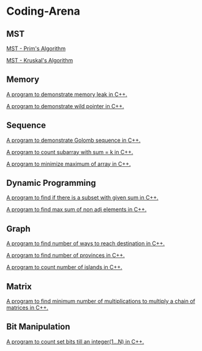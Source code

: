 # Coding-Arena

## MST
[MST - Prim's Algorithm](HE/spanning%20tree/prims.cpp)

[MST - Kruskal's Algorithm](HE/spanning%20tree/kruskal.cpp)

<!-- Memory section -->
## Memory
<!-- add link to memleak.cpp -->
[A program to demonstrate memory leak in C++.](memleak.cpp)
<br>
<!-- wild pointer -->
[A program to demonstrate wild pointer in C++.](wildpointers.cpp)
<br>

## Sequence
<!-- add link to golombseq.cpp -->
[A program to demonstrate Golomb sequence in C++.](golombseq.cpp)

<!-- Count subarray with sum = k -->
[A program to count subarray with sum = k in C++.](countsubarray.cpp)

<!-- minimize maximum of array -->
[A program to minimize maximum of array in C++.](leetcode/minmaxarray.cpp)

## Dynamic Programming
<!-- Target Sum Subset -->
[A program to find if there is a subset with given sum in C++.](gfg/targetsumsubset.cpp)

<!-- Max sum of non adj elements -->
[A program to find max sum of non adj elements in C++.](gfg/maxsumnonadjelements.cpp)

## Graph
<!-- number of ways to reach destination -->
[A program to find number of ways to reach destination in C++.](gfg/numwaysarrivedest.cpp)

<!-- number of provinces -->
[A program to find number of provinces in C++.](gfg/numprovinces.cpp)

<!-- number of islands -->
[A program to count number of islands in C++.](leetcode/numislands.cpp)

## Matrix
<!-- matrix chain multiplication -->
[A program to find minimum number of multiplications to multiply a chain of matrices in C++.](gfg/matrixchainmult.cpp)

## Bit Manipulation
<!-- count set bits -->
[A program to count set bits till an integer(1...N) in C++.](gfg/countsetbits.cpp)